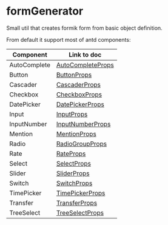 # formGenerator

Small util that creates formik form from basic object definition.

From default it support most of antd components:
  
| Component    | Link to doc                                                           |
| ------------ | --------------------------------------------------------------------- |
| AutoComplete | [AutoCompleteProps](https://ant.design/components/auto-complete/#API) |
| Button       | [ButtonProps](https://ant.design/components/button/#API)              |
| Cascader     | [CascaderProps](https://ant.design/components/cascader/#API)          |
| Checkbox     | [CheckboxProps](https://ant.design/components/checkbox/#API)          |
| DatePicker   | [DatePickerProps](https://ant.design/components/date-picker/#API)     |
| Input        | [InputProps](https://ant.design/components/input/#API)                |
| InputNumber  | [InputNumberProps](https://ant.design/components/input-number/#API)   |
| Mention      | [MentionProps](https://ant.design/components/mention/#API)            |
| Radio        | [RadioGroupProps](https://ant.design/components/radio/#RadioGroup)    |
| Rate         | [RateProps](https://ant.design/components/rate/#API)                  |
| Select       | [SelectProps](https://ant.design/components/select/#API)              |
| Slider       | [SliderProps](https://ant.design/components/slider/#API)              |
| Switch       | [SwitchProps](https://ant.design/components/switch/#API)              |
| TimePicker   | [TimePickerProps](https://ant.design/components/input/#API)           |
| Transfer     | [TransferProps](https://ant.design/components/transfer/#API)          |
| TreeSelect   | [TreeSelectProps](https://ant.design/components/tree-select/#API)     |
